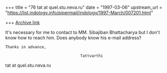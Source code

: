 +++
title = "76 tat at quel.stu.neva.ru"
date = "1997-03-06"
upstream_url = "https://list.indology.info/pipermail/indology/1997-March/007201.html"

+++
[Archive link](https://list.indology.info/pipermail/indology/1997-March/007201.html)

It's necessary for me to contact to MM. Sibajiban Bhattacharya but I don't know how to
reach him. Does anybody know his e-mail address? 

    Thanks in advance,

                                     Tattvarthi 

   tat at quel.stu.neva.ru




